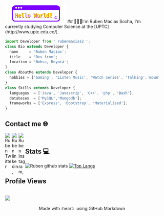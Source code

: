 
<img alt="wave" src="https://github.com/rubenmacias2/rubenmacias2/blob/main/files/hello-world.gif" width="200">
## 👨🏻‍💻I'm Ruben Macias Socha, I'm currently studying Computer Science at the [UPTC](http://www.uptc.edu.co/).

```js
import Developer from ' rubenmacias2 ';
class Bio extends Developer {
  name     = 'Ruben Macias';
  title    = 'Dev from';
  location = 'Nobsa, Boyacá';
}
class AboutMe extends Developer {
  hobbies = ['Gaming', 'Listen Music', 'Watch Series', 'Talking','mountain Bike']; 
}
class Skills extends Developer {
  languages  = ['Java', 'Javascrip', 'C++', 'php', 'Bash'];
  databases  = ['MySQL','Mongodb'];
  frameworks = ['Express', 'Bootstrap', 'Materialized'];
}
```
<h2>  Contact me 🌐</h2>

<a href="https:https://twitter.com/rubenmacias2">
  <img align="left" alt="Ruben Twitter" width="22px" src="https://user-images.githubusercontent.com/57324758/109565746-e9c88f00-7ab0-11eb-8a59-3599ca53d8c0.png" />
</a>

<a href="https://www.linkedin.com/in/ruben-macias-socha-205111205/">
  <img align="left" alt="Ruben linkedin," width="22px" src="https://user-images.githubusercontent.com/57324758/109566122-6ce9e500-7ab1-11eb-859c-718023da8360.png" />
</a>

<a href="https://www.instagram.com/rubenmaciash/">
  <img align="left" alt="Ruben Instagram," width="22px" src="https://user-images.githubusercontent.com/57324758/109564522-2e532b00-7aaf-11eb-9bc6-ba77f6fc5963.png" />
</a>
<br>

<h2>  Stats 💻</h2>


![Ruben github stats](https://github-readme-stats.vercel.app/api?username=rubenmacias2&show_icons=true&title_color=fff&icon_color=79ff97&text_color=9f9f9f&bg_color=151515)
[![Top Langs](https://github-readme-stats.vercel.app/api/top-langs/?username=rubenmacias2&layout=compact&title_color=fff&icon_color=79ff97&text_color=9f9f9f&bg_color=151515)](https://github.com/anuraghazra/github-readme-stats)



 <h2> Profile Views </h2> <br>
    <img src="https://profile-counter.glitch.me/rubenmacias2/count.svg" />


<p align="center">
  Made with :heart: &nbsp;using GitHub Markdown
</p>
